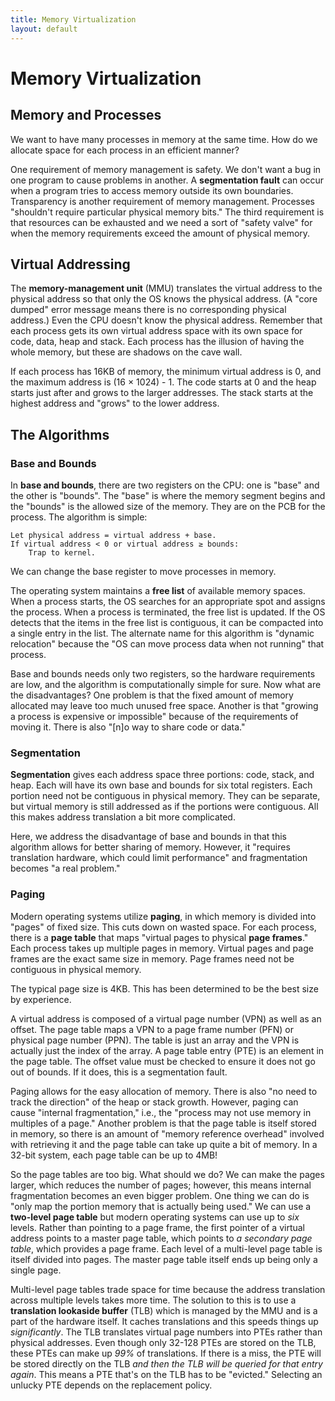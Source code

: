 ```yaml
---
title: Memory Virtualization
layout: default
---
```


# Memory Virtualization

## Memory and Processes

We want to have many processes in memory at the same time. How do we allocate space for each process in an efficient manner?

One requirement of memory management is safety. We don't want a bug in one program to cause problems in another. A **segmentation fault** can occur when a program tries to access memory outside its own boundaries. Transparency is another requirement of memory management. Processes "shouldn't require particular physical memory bits." The third requirement is that resources can be exhausted and we need a sort of "safety valve" for when the memory requirements exceed the amount of physical memory.

## Virtual Addressing

The **memory-management unit** (MMU) translates the virtual address to the physical address so that only the OS knows the physical address. (A "core dumped" error message means there is no corresponding physical address.) Even the CPU doesn't know the physical address. Remember that each process gets its own virtual address space with its own space for code, data, heap and stack. Each process has the illusion of having the whole memory, but these are shadows on the cave wall.

If each process has 16KB of memory, the minimum virtual address is 0, and the maximum address is (16 × 1024) - 1. The code starts at 0 and the heap starts just after and grows to the larger addresses. The stack starts at the highest address and "grows" to the lower address.

## The Algorithms

### Base and Bounds

In **base and bounds**, there are two registers on the CPU: one is "base" and the other is "bounds". The "base" is where the memory segment begins and the "bounds" is the allowed size of the memory. They are on the PCB for the process. The algorithm is simple:

    Let physical address = virtual address + base.
    If virtual address < 0 or virtual address ≥ bounds:
        Trap to kernel.

We can change the base register to move processes in memory.

The operating system maintains a **free list** of available memory spaces. When a process starts, the OS searches for an appropriate spot and assigns the process. When a process is terminated, the free list is updated. If the OS detects that the items in the free list is contiguous, it can be compacted into a single entry in the list. The alternate name for this algorithm is "dynamic relocation" because the "OS can move process data when not running" that process.

Base and bounds needs only two registers, so the hardware requirements are low, and the algorithm is computationally simple for sure. Now what are the disadvantages? One problem is that the fixed amount of memory allocated may leave too much unused free space. Another is that "growing a process is expensive or impossible" because of the requirements of moving it. There is also "[n]o way to share code or data."

### Segmentation

**Segmentation** gives each address space three portions: code, stack, and heap. Each will have its own base and bounds for six total registers. Each portion need not be contiguous in physical memory. They can be separate, but virtual memory is still addressed as if the portions were contiguous. All this makes address translation a bit more complicated.

Here, we address the disadvantage of base and bounds in that this algorithm allows for better sharing of memory. However, it "requires translation hardware, which could limit performance" and fragmentation becomes "a real problem."

### Paging

Modern operating systems utilize **paging**, in which memory is divided into "pages" of fixed size. This cuts down on wasted space. For each process, there is a **page table** that maps "virtual pages to physical **page frames**." Each process takes up multiple pages in memory. Virtual pages and page frames are the exact same size in memory. Page frames need not be contiguous in physical memory.

The typical page size is 4KB. This has been determined to be the best size by experience.

A virtual address is composed of a virtual page number (VPN) as well as an offset. The page table maps a VPN to a page frame number (PFN) or physical page number (PPN). The table is just an array and the VPN is actually just the index of the array. A page table entry (PTE) is an element in the page table. The offset value must be checked to ensure it does not go out of bounds. If it does, this is a segmentation fault.

Paging allows for the easy allocation of memory. There is also "no need to track the direction" of the heap or stack growth. However, paging can cause "internal fragmentation," i.e., the "process may not use memory in multiples of a page." Another problem is that the page table is itself stored in memory, so there is an amount of "memory reference overhead" involved with retrieving it and the page table can take up quite a bit of memory. In a 32-bit system, each page table can be up to 4MB!

So the page tables are too big. What should we do? We can make the pages larger, which reduces the number of pages; however, this means internal fragmentation becomes an even bigger problem. One thing we can do is "only map the portion memory that is actually being used." We can use a **two-level page table** but modern operating systems can use up to *six* levels. Rather than pointing to a page frame, the first pointer of a virtual address points to a master page table, which points to *a secondary page table*, which provides a page frame. Each level of a multi-level page table is itself divided into pages. The master page table itself ends up being only a single page.

Multi-level page tables trade space for time because the address translation across multiple levels takes more time. The solution to this is to use a **translation lookaside buffer** (TLB) which is managed by the MMU and is a part of the hardware itself. It caches translations and this speeds things up *significantly*. The TLB translates virtual page numbers into PTEs rather than physical addresses. Even though only 32-128 PTEs are stored on the TLB, these PTEs can make up *99%* of translations. If there is a miss, the PTE will be stored directly on the TLB *and then the TLB will be queried for that entry again*. This means a PTE that's on the TLB has to be "evicted." Selecting an unlucky PTE depends on the replacement policy. 

